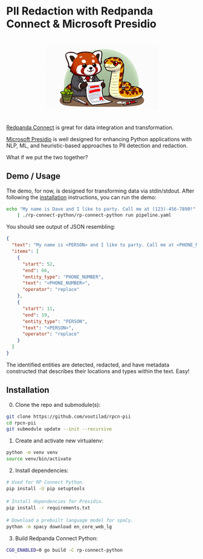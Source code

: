 # PII Redaction with Redpanda Connect & Microsoft Presidio

<div align="center">
  <img src="./pii.jpeg" height="35%" width="60%"
    alt="A redpanda & a python redacting a document together."
    style="padding: 20px"
  >
</div>

[Redpanda Connect](https://docs.redpanda.com/redpanda-connect/) is great for
data integration and transformation.

[Microsoft Presidio](https://microsoft.github.io/presidio/) is well designed
for enhancing Python applications with NLP, ML, and heuristic-based approaches
to PII detection and redaction.

What if we put the two together?

## Demo / Usage

The demo, for now, is designed for transforming data via stdin/stdout. After
following the [installation](#installation) instructions, you can run the
demo:

```sh
echo "My name is Dave and I like to party. Call me at (123)-456-7890!" \
    | ./rp-connect-python/rp-connect-python run pipeline.yaml
```

You should see output of JSON resembling:

```json
{
  "text": "My name is <PERSON> and I like to party. Call me at <PHONE_NUMBER>!",
  "items": [
    {
      "start": 52,
      "end": 66,
      "entity_type": "PHONE_NUMBER",
      "text": "<PHONE_NUMBER>",
      "operator": "replace"
    },
    {
      "start": 11,
      "end": 19,
      "entity_type": "PERSON",
      "text": "<PERSON>",
      "operator": "replace"
    }
  ]
}
```

The identified entities are detected, redacted, and have metadata constructed
that describes their locations and types within the text. Easy!


## Installation

0. Clone the repo and submodule(s):

```sh
git clone https://github.com/voutilad/rpcn-pii
cd rpcn-pii
git submodule update --init --recursive
```

1. Create and activate new virtualenv:

```sh
python -m venv venv
source venv/bin/activate
```

2. Install dependencies:

```sh
# Used for RP Connect Python.
pip install -U pip setuptools

# Install dependencies for Presidio.
pip install -r requirements.txt

# Download a prebuilt language model for spaCy.
python -m spacy download en_core_web_lg
```

3. Build Redpanda Connect Python:

```sh
CGO_ENABLED=0 go build -C rp-connect-python
```